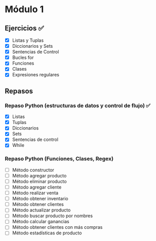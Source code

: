 # Módulo 1

## Ejercicios ✅

- [x] Listas y Tuplas
- [x] Diccionarios y Sets
- [x] Sentencias de Control
- [x] Bucles for
- [x] Funciones
- [x] Clases
- [x] Expresiones regulares

## Repasos

### Repaso Python (estructuras de datos y control de flujo) ✅

- [x] Listas
- [x] Tuplas
- [x] Diccionarios
- [x] Sets
- [x] Sentencias de control
- [x] While

### Repaso Python (Funciones, Clases, Regex)

- [ ] Método constructor
- [ ] Método agregar producto
- [ ] Método eliminar producto
- [ ] Método agregar cliente
- [ ] Método realizar venta
- [ ] Método obtener inventario
- [ ] Método obtener clientes
- [ ] Método actualizar producto
- [ ] Método buscar producto por nombres
- [ ] Método calcular ganancias
- [ ] Método obtener clientes con más compras
- [ ] Método estadísticas de producto
